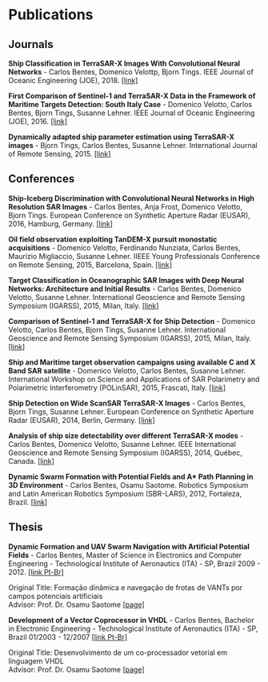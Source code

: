 # Publications

## Journals

**Ship Classification in TerraSAR-X Images With Convolutional Neural Networks** - Carlos Bentes, Domenico Velottp, Bjorn Tings. IEEE Journal of Oceanic Engineering (JOE), 2018. [\[link\]](http://ieeexplore.ieee.org/abstract/document/8113469)

**First Comparison of Sentinel-1 and TerraSAR-X Data in the Framework of Maritime Targets Detection: South Italy Case** - Domenico Velotto, Carlos Bentes, Bjorn Tings, Susanne Lehner. IEEE Journal of Oceanic Engineering (JOE), 2016. [\[link\]](http://ieeexplore.ieee.org/abstract/document/7447654)

**Dynamically adapted ship parameter estimation using TerraSAR-X images** - Bjorn Tings, Carlos Bentes, Susanne Lehner. International Journal of Remote Sensing, 2015. [\[link\]](http://www.tandfonline.com/doi/abs/10.1080/01431161.2015.1071898)


## Conferences

**Ship-Iceberg Discrimination with Convolutional Neural Networks in High Resolution SAR Images** - Carlos Bentes, Anja Frost, Domenico Velotto, Bjorn Tings. European Conference on Synthetic Aperture Radar (EUSAR), 2016, Hamburg, Germany. [\[link\]](http://conference.vde.com/eusar/2016/Pages/default.aspx)

**Oil field observation exploiting TanDEM-X pursuit monostatic acquisitions** - Domenico Velotto, Ferdinando Nunziata, Carlos Bentes, Maurizio Migliaccio, Susanne Lehner. IIEEE Young Professionals Conference on Remote Sensing, 2015, Barcelona, Spain. [\[link\]](http://ieee.uniparthenope.it/chapter/gold15.html)

**Target Classification in Oceanographic SAR Images with Deep Neural Networks: Architecture and Initial Results** - Carlos Bentes, Domenico Velotto, Susanne Lehner. International Geoscience and Remote Sensing Symposium (IGARSS), 2015, Milan, Italy. [\[link\]](http://ieeexplore.ieee.org/xpl/articleDetails.jsp?arnumber=7326627)

**Comparison of Sentinel-1 and TerraSAR-X for Ship Detection** - Domenico Velotto, Carlos Bentes, Bjorn Tings, Susanne Lehner. International Geoscience and Remote Sensing Symposium (IGARSS), 2015, Milan, Italy. [\[link\]](http://ieeexplore.ieee.org/xpl/articleDetails.jsp?arnumber=7326519)

**Ship and Maritime target observation campaigns using available C and X Band SAR satellite** - Domenico Velotto, Carlos Bentes, Susanne Lehner. International Workshop on Science and Applications of SAR Polarimetry and Polarimetric Interferometry (POLinSAR), 2015, Frascati, Italy. [\[link\]](http://seom.esa.int/polinsar-biomass2015/files/D2S3_Ocean_4.pdf)

**Ship Detection on Wide ScanSAR TerraSAR-X Images** - Carlos Bentes, Bjorn Tings, Susanne Lehner. European Conference on Synthetic Aperture Radar (EUSAR), 2014, Berlin, Germany. [\[link\]](http://ieeexplore.ieee.org/xpl/articleDetails.jsp?arnumber=6856893)

**Analysis of ship size detectability over different TerraSAR-X modes** - Carlos Bentes, Domenico Velotto, Susanne Lehner. IEEE International Geoscience and Remote Sensing Symposium (IGARSS), 2014, Québec, Canada. [\[link\]](http://ieeexplore.ieee.org/xpl/articleDetails.jsp?arnumber=6947654)

**Dynamic Swarm Formation with Potential Fields and A\* Path Planning in 3D Environment** - Carlos Bentes, Osamu Saotome. Robotics Symposium and Latin American Robotics Symposium (SBR-LARS), 2012, Fortaleza, Brazil. [\[link\]](http://ieeexplore.ieee.org/xpl/articleDetails.jsp?arnumber=6363322)


## Thesis

**Dynamic Formation and UAV Swarm Navigation with Artificial Potential Fields** - Carlos Bentes, Master of Science in Electronics and Computer Engineering - Technological Institute of Aeronautics (ITA) - SP, Brazil 2009 - 2012. [\[link Pt-Br\]](http://www.bdita.bibl.ita.br/tesesdigitais/lista_resumo.php?num_tese=63502)

Original Title: Formação dinâmica e navegação de frotas de VANTs por campos potenciais artificiais\
Advisor: Prof. Dr. Osamu Saotome [\[page\]](http://www.ele.ita.br/eecd.html)

**Development of a Vector Co­processor in VHDL** - Carlos Bentes, Bachelor in Electronic Engineering - Technological Institute of Aeronautics (ITA) - SP, Brazil 01/2003 ­- 12/2007 [\[link Pt-Br\]](http://www.bdita.bibl.ita.br/TGsDigitais/lista_resumo.php?num_tg=000543989)

Original Title: Desenvolvimento de um co-processador vetorial em linguagem VHDL\
Advisor: Prof. Dr. Osamu Saotome [\[page\]](http://www.ele.ita.br/eecd.html)

